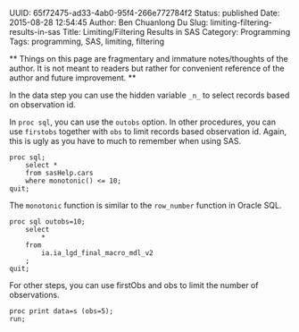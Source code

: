 UUID: 65f72475-ad33-4ab0-95f4-266e772784f2
Status: published
Date: 2015-08-28 12:54:45
Author: Ben Chuanlong Du
Slug: limiting-filtering-results-in-sas
Title: Limiting/Filtering Results in SAS
Category: Programming
Tags: programming, SAS, limiting, filtering

**
Things on this page are
fragmentary and immature notes/thoughts of the author.
It is not meant to readers
but rather for convenient reference of the author and future improvement.
**



In the data step you can use the hidden variable `_n_` to select records based on observation id.

In `proc sql`,
you can use the `outobs` option.
In other procedures,
you can use `firstobs` together with `obs` to limit records based observation id.
Again, this is ugly as you have to much to remember when using SAS.
```SAS
proc sql;
	select *
	from sasHelp.cars
	where monotonic() <= 10;
quit;
```
The `monotonic` function is similar to the `row_number` function in Oracle SQL.


```SAS
proc sql outobs=10;
	select
		*
	from 
		ia.ia_lgd_final_macro_mdl_v2
	;
quit;
```
For other steps, you can use firstObs and obs to limit the number of observations.

```SAS
proc print data=s (obs=5);
run;
```
